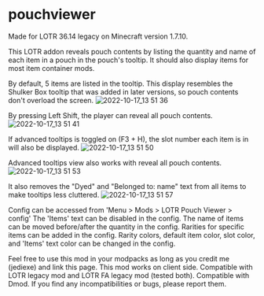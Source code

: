# pouchviewer
Made for LOTR 36.14 legacy on Minecraft version 1.7.10.

This LOTR addon reveals pouch contents by listing the quantity and name of each item in a pouch in the pouch's tooltip. It should also display items for most item container mods.

By default, 5 items are listed in the tooltip. This display resembles the Shulker Box tooltip that was added in later versions, so pouch contents don't overload the screen.
![2022-10-17_13 51 36](https://user-images.githubusercontent.com/47288669/196300048-e90dc10f-7b5d-40c1-b30b-cf98b9a02e41.png)

By pressing Left Shift, the player can reveal all pouch contents.
![2022-10-17_13 51 41](https://user-images.githubusercontent.com/47288669/196300052-31ab29af-f9d1-42a9-93a2-82cac566c32f.png)

If advanced tooltips is toggled on (F3 + H), the slot number each item is in will also be displayed.
![2022-10-17_13 51 50](https://user-images.githubusercontent.com/47288669/196300059-42aaee6c-9753-4ea8-979a-724765b81dee.png)

Advanced tooltips view also works with reveal all pouch contents.
![2022-10-17_13 51 53](https://user-images.githubusercontent.com/47288669/196300062-d4a0d917-ac61-4e3a-b45c-b7321359a7c1.png)

It also removes the "Dyed" and "Belonged to: name" text from all items to make tooltips less cluttered.
![2022-10-17_13 51 57](https://user-images.githubusercontent.com/47288669/196300065-a2558801-2050-4d0e-9b35-853ae18dc7b6.png)

Config can be accessed from 'Menu > Mods > LOTR Pouch Viewer > config'
The 'Items' text can be disabled in the config. The name of items can be moved before/after the quantity in the config. Rarities for specific items can be added in the config. Rarity colors, default item color, slot color, and 'Items' text color can be changed in the config.

Feel free to use this mod in your modpacks as long as you credit me (jediexe) and link this page. This mod works on client side. Compatible with LOTR legacy mod and LOTR FA legacy mod (tested both). Compatible with Dmod. If you find any incompatibilities or bugs, please report them.
